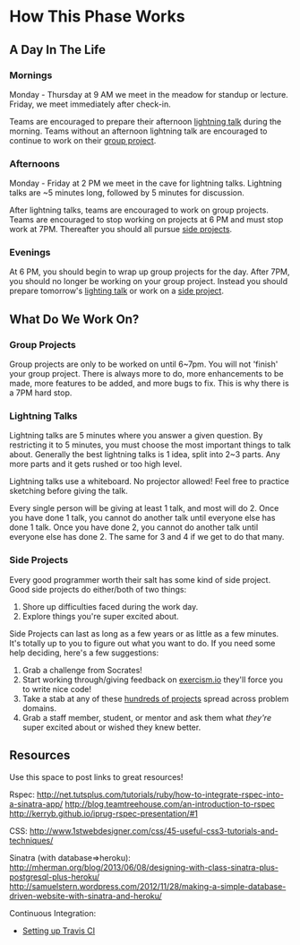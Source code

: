 # How This Phase Works

## A Day In The Life

### Mornings
Monday - Thursday at 9 AM we meet in the meadow for standup or lecture. Friday, we
meet immediately after check-in.

Teams are encouraged to prepare their afternoon [lightning
talk](#lightning-talks) during the morning. Teams without an afternoon lightning
talk are encouraged to continue to work on their [group project](#group-projects).

### Afternoons
Monday - Friday at 2 PM we meet in the cave for lightning talks. Lightning talks
are ~5 minutes long, followed by 5 minutes for discussion.

After lightning talks, teams are encouraged to work on group projects. Teams are
encouraged to stop working on projects at 6 PM and must stop work at 7PM. Thereafter
you should all pursue [side projects](#side-projects).

### Evenings
At 6 PM, you should begin to wrap up group projects for the day.  After 7PM, you
should no longer be working on your group project. Instead you should prepare
tomorrow's [lighting talk](#lightning-talks) or work on a [side project](#side-projects).

## What Do We Work On?

### Group Projects
Group projects are only to be worked on until 6~7pm. You will not 'finish' your
group project. There is always more to do, more enhancements to be made, more
features to be added, and more bugs to fix. This is why there is a 7PM hard
stop.

### Lightning Talks
Lightning talks are 5 minutes where you answer a given question. By restricting
it to 5 minutes, you must choose the most important things to talk about.
Generally the best lightning talks is 1 idea, split into 2~3 parts. Any more
parts and it gets rushed or too high level.

Lightning talks use a whiteboard. No projector allowed! Feel free to practice
sketching before giving the talk.

Every single person will be giving at least 1 talk, and most will do 2. Once you
have done 1 talk, you cannot do another talk until everyone else has done 1
talk. Once you have done 2, you cannot do another talk until everyone else has
done 2. The same for 3 and 4 if we get to do that many.

### Side Projects
Every good programmer worth their salt has some kind of side project. Good side
projects do either/both of two things:

1. Shore up difficulties faced during the work day.
2. Explore things you're super excited about.

Side Projects can last as long as a few years or as little as a few minutes.
It's totally up to you to figure out what you want to do. If you need some help
deciding, here's a few suggestions:

1. Grab a challenge from Socrates!
2. Start working through/giving feedback on [exercism.io](http://exercism.io)
   they'll force you to write nice code!
3. Take a stab at any of these [hundreds of
   projects](https://github.com/thekarangoel/Projects) spread across problem
   domains.
4. Grab a staff member, student, or mentor and ask them what *they're* super
   excited about or wished they knew better.

## Resources

Use this space to post links to great resources!

Rspec:
http://net.tutsplus.com/tutorials/ruby/how-to-integrate-rspec-into-a-sinatra-app/
http://blog.teamtreehouse.com/an-introduction-to-rspec
http://kerryb.github.io/iprug-rspec-presentation/#1

CSS:
http://www.1stwebdesigner.com/css/45-useful-css3-tutorials-and-techniques/

Sinatra (with database=>heroku):
http://mherman.org/blog/2013/06/08/designing-with-class-sinatra-plus-postgresql-plus-heroku/
http://samuelstern.wordpress.com/2012/11/28/making-a-simple-database-driven-website-with-sinatra-and-heroku/

Continuous Integration:
* [Setting up Travis CI](https://gist.github.com/ndelage/5593921)

